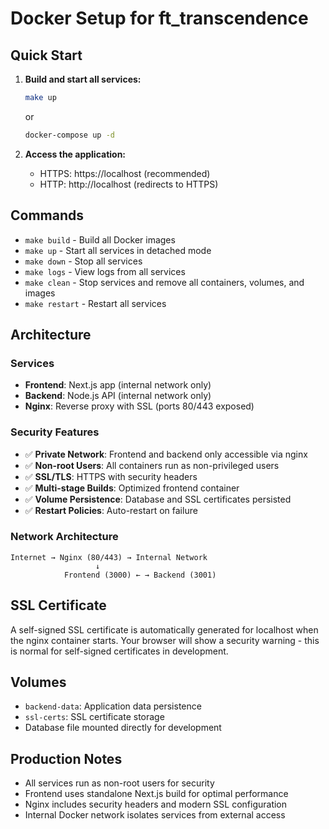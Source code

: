 # Docker Setup for ft_transcendence

## Quick Start

1. **Build and start all services:**
   ```bash
   make up
   ```
   or
   ```bash
   docker-compose up -d
   ```

2. **Access the application:**
   - HTTPS: https://localhost (recommended)
   - HTTP: http://localhost (redirects to HTTPS)

## Commands

- `make build` - Build all Docker images
- `make up` - Start all services in detached mode
- `make down` - Stop all services
- `make logs` - View logs from all services
- `make clean` - Stop services and remove all containers, volumes, and images
- `make restart` - Restart all services

## Architecture

### Services
- **Frontend**: Next.js app (internal network only)
- **Backend**: Node.js API (internal network only)  
- **Nginx**: Reverse proxy with SSL (ports 80/443 exposed)

### Security Features
- ✅ **Private Network**: Frontend and backend only accessible via nginx
- ✅ **Non-root Users**: All containers run as non-privileged users
- ✅ **SSL/TLS**: HTTPS with security headers
- ✅ **Multi-stage Builds**: Optimized frontend container
- ✅ **Volume Persistence**: Database and SSL certificates persisted
- ✅ **Restart Policies**: Auto-restart on failure

### Network Architecture
```
Internet → Nginx (80/443) → Internal Network
                   ↓
            Frontend (3000) ← → Backend (3001)
```

## SSL Certificate

A self-signed SSL certificate is automatically generated for localhost when the nginx container starts. Your browser will show a security warning - this is normal for self-signed certificates in development.

## Volumes

- `backend-data`: Application data persistence
- `ssl-certs`: SSL certificate storage
- Database file mounted directly for development

## Production Notes

- All services run as non-root users for security
- Frontend uses standalone Next.js build for optimal performance
- Nginx includes security headers and modern SSL configuration
- Internal Docker network isolates services from external access